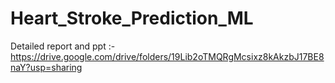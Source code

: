 # Heart_Stroke_Prediction_ML

Detailed report and ppt :-
https://drive.google.com/drive/folders/19Lib2oTMQRgMcsixz8kAkzbJ17BE8naY?usp=sharing
